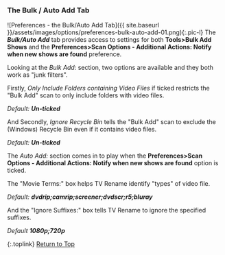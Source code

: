 <!-- START PREFERENCES {THE AUTO ADD TAB] ---- -->
### The Bulk / Auto Add Tab

![Preferences - the Bulk/Auto Add Tab]({{ site.baseurl }}/assets/images/options/preferences-bulk-auto-add-01.png){:.pic-l}
The _**Bulk/Auto Add**_ tab provides access to settings for both **Tools>Bulk Add Shows** and the **Preferences>Scan Options - Additional Actions: Notify when new shows are found** preference.

Looking at the *Bulk Add:* section, two options are available and they both work as "junk filters".

Firstly, *Only Include Folders containing Video Files* if ticked restricts the "Bulk Add" scan to only include folders with video files.

_Default:_ _**Un-ticked**_

And Secondly, *Ignore Recycle Bin* tells the "Bulk Add" scan to exclude the (Windows) Recycle Bin even if it contains video files.

_Default:_ _**Un-ticked**_

The *Auto Add:* section comes in to play when the **Preferences>Scan Options - Additional Actions: Notify when new shows are found** option is ticked.

The "Movie Terms:" box helps TV Rename identify "types" of video file.

_Default:_ _**dvdrip;camrip;screener;dvdscr;r5;bluray**_

And the "Ignore Suffixes:" box tells TV Rename to ignore the specified suffixes.

_Default_ _**1080p;720p**_

{:.toplink}
[Return to Top]()
<!-- END PREFERENCES {THE AUTO ADD TAB] ------ -->
